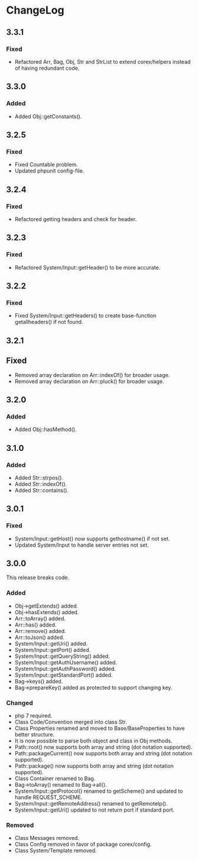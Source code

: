 # ChangeLog

## 3.3.1

### Fixed
- Refactored Arr, Bag, Obj, Str and StrList to extend corex/helpers instead of having redundant code.

## 3.3.0

### Added
- Added Obj::getConstants().


## 3.2.5

### Fixed
- Fixed Countable problem.
- Updated phpunit config-file.


## 3.2.4

### Fixed
- Refactored getting headers and check for header.


## 3.2.3

### Fixed
- Refactored System/Input::getHeader() to be more accurate.


## 3.2.2

### Fixed
- Fixed System/Input::getHeaders() to create base-function getallheaders() if not found.


## 3.2.1

## Fixed
- Removed array declaration on Arr::indexOf() for broader usage.
- Removed array declaration on Arr::pluck() for broader usage.


## 3.2.0

### Added
- Added Obj::hasMethod().


## 3.1.0

### Added
- Added Str::strpos().
- Added Str::indexOf().
- Added Str::contains().


## 3.0.1

### Fixed
- System/Input::getHost() now supports gethostname() if not set.
- Updated System/Input to handle server entries not set.


## 3.0.0
This release breaks code.

### Added
- Obj->getExtends() added.
- Obj->hasExtends() added.
- Arr::toArray() added.
- Arr::has() added.
- Arr::remove() added.
- Arr::toJson() added.
- System/Input::getUri() added.
- System/Input::getPort() added.
- System/Input::getQueryString() added.
- System/Input::getAuthUsername() added.
- System/Input::getAuthPassword() added.
- System/Input::getStandardPort() added.
- Bag->keys() added.
- Bag->prepareKey() added as protected to support changing key.

### Changed
- php 7 required.
- Class Code/Convention merged into class Str.
- Class Properties renamed and moved to Base/BaseProperties to have better structure.
- It is now possible to parse both object and class in Obj methods.
- Path::root() now supports both array and string (dot notation supported).
- Path::packageCurrent() now supports both array and string (dot notation supported).
- Path::package() now supports both array and string (dot notation supported).
- Class Container renamed to Bag.
- Bag->toArray() renamed to Bag->all().
- System/Input::getProtocol() renamed to getScheme() and updated to handle REQUEST_SCHEME.
- System/Input::getRemoteAddress() renamed to getRemoteIp().
- System/Input::getUri() updated to not return port if standard port.

### Removed
- Class Messages removed.
- Class Config removed in favor of package corex/config.
- Class System/Template removed.
